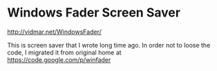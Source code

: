# Windows Fader Screen Saver

http://vidmar.net/WindowsFader/

This is screen saver that I wrote long time ago. In order not to loose the code, I migrated it from original home at https://code.google.com/p/winfader

